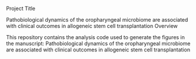 Project Title

Pathobiological dynamics of the oropharyngeal microbiome are associated with clinical outcomes in allogeneic stem cell transplantation
Overview

This repository contains the analysis code used to generate the figures in the manuscript:
Pathobiological dynamics of the oropharyngeal microbiome are associated with clinical outcomes in allogeneic stem cell transplantation
